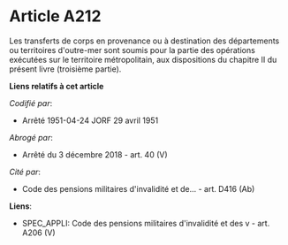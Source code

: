 # Article A212

Les transferts de corps en provenance ou à destination des départements ou territoires d'outre-mer sont soumis pour la partie
des opérations exécutées sur le territoire métropolitain, aux dispositions du chapitre II du présent livre (troisième
partie).

**Liens relatifs à cet article**

_Codifié par_:

  - Arrêté 1951-04-24 JORF 29 avril 1951

_Abrogé par_:

  - Arrêté du 3 décembre 2018 - art. 40 (V)

_Cité par_:

  - Code des pensions militaires d'invalidité et de... - art. D416 (Ab)

**Liens**:

  - SPEC_APPLI: Code des pensions militaires d'invalidité et des v - art. A206 (V)
